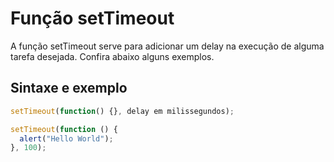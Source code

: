 # Função setTimeout
A função setTimeout serve para adicionar um delay na execução de alguma tarefa desejada. Confira abaixo alguns exemplos.

## Sintaxe e exemplo
```javascript
setTimeout(function() {}, delay em milissegundos);

setTimeout(function () {
  alert("Hello World");
}, 100);
```
